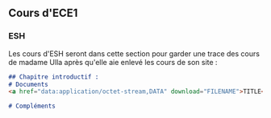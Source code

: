 <!DOCTYPE html>
<html lang="en">
<head>
    <meta charset="utf-8">
  <title>Cours d'ECE1</title>

## Cours d'ECE1
### ESH
Les cours d'ESH seront dans cette section pour garder une trace des cours de madame Ulla après qu'elle aie enlevé les cours de son site :

```markdown
## Chapitre introductif : 
# Documents
<a href="data:application/octet-stream,DATA" download="FILENAME">TITLE</a>

# Compléments
```
